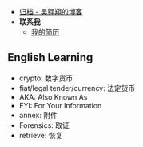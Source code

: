 - [归档 - 吴翱翔的博客](/)
- **联系我**
    - [我的简历](/redirect/resume.html)
 

## English Learning

- crypto: 数字货币
- fiat/legal tender/currency: 法定货币
- AKA: Also Known As
- FYI: For Your Information
- annex: 附件
- Forensics: 取证 
- retrieve: 恢复

                                      
